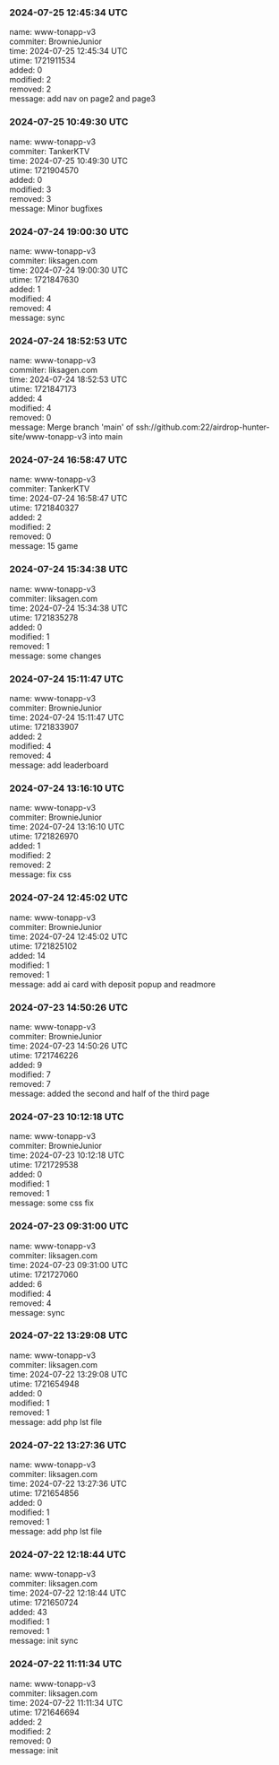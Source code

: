 ### 2024-07-25 12:45:34 UTC
name: www-tonapp-v3  
commiter: BrownieJunior  
time: 2024-07-25 12:45:34 UTC  
utime: 1721911534  
added: 0  
modified: 2  
removed: 2  
message: add nav on page2 and page3

### 2024-07-25 10:49:30 UTC
name: www-tonapp-v3  
commiter: TankerKTV  
time: 2024-07-25 10:49:30 UTC  
utime: 1721904570  
added: 0  
modified: 3  
removed: 3  
message: Minor bugfixes

### 2024-07-24 19:00:30 UTC
name: www-tonapp-v3  
commiter: liksagen.com  
time: 2024-07-24 19:00:30 UTC  
utime: 1721847630  
added: 1  
modified: 4  
removed: 4  
message: sync

### 2024-07-24 18:52:53 UTC
name: www-tonapp-v3  
commiter: liksagen.com  
time: 2024-07-24 18:52:53 UTC  
utime: 1721847173  
added: 4  
modified: 4  
removed: 0  
message: Merge branch 'main' of ssh://github.com:22/airdrop-hunter-site/www-tonapp-v3 into main

### 2024-07-24 16:58:47 UTC
name: www-tonapp-v3  
commiter: TankerKTV  
time: 2024-07-24 16:58:47 UTC  
utime: 1721840327  
added: 2  
modified: 2  
removed: 0  
message: 15 game

### 2024-07-24 15:34:38 UTC
name: www-tonapp-v3  
commiter: liksagen.com  
time: 2024-07-24 15:34:38 UTC  
utime: 1721835278  
added: 0  
modified: 1  
removed: 1  
message: some changes

### 2024-07-24 15:11:47 UTC
name: www-tonapp-v3  
commiter: BrownieJunior  
time: 2024-07-24 15:11:47 UTC  
utime: 1721833907  
added: 2  
modified: 4  
removed: 4  
message: add leaderboard

### 2024-07-24 13:16:10 UTC
name: www-tonapp-v3  
commiter: BrownieJunior  
time: 2024-07-24 13:16:10 UTC  
utime: 1721826970  
added: 1  
modified: 2  
removed: 2  
message: fix css

### 2024-07-24 12:45:02 UTC
name: www-tonapp-v3  
commiter: BrownieJunior  
time: 2024-07-24 12:45:02 UTC  
utime: 1721825102  
added: 14  
modified: 1  
removed: 1  
message: add ai card with deposit popup and readmore

### 2024-07-23 14:50:26 UTC
name: www-tonapp-v3  
commiter: BrownieJunior  
time: 2024-07-23 14:50:26 UTC  
utime: 1721746226  
added: 9  
modified: 7  
removed: 7  
message: added the second and half of the third page

### 2024-07-23 10:12:18 UTC
name: www-tonapp-v3  
commiter: BrownieJunior  
time: 2024-07-23 10:12:18 UTC  
utime: 1721729538  
added: 0  
modified: 1  
removed: 1  
message: some css fix

### 2024-07-23 09:31:00 UTC
name: www-tonapp-v3  
commiter: liksagen.com  
time: 2024-07-23 09:31:00 UTC  
utime: 1721727060  
added: 6  
modified: 4  
removed: 4  
message: sync

### 2024-07-22 13:29:08 UTC
name: www-tonapp-v3  
commiter: liksagen.com  
time: 2024-07-22 13:29:08 UTC  
utime: 1721654948  
added: 0  
modified: 1  
removed: 1  
message: add php lst file

### 2024-07-22 13:27:36 UTC
name: www-tonapp-v3  
commiter: liksagen.com  
time: 2024-07-22 13:27:36 UTC  
utime: 1721654856  
added: 0  
modified: 1  
removed: 1  
message: add php lst file

### 2024-07-22 12:18:44 UTC
name: www-tonapp-v3  
commiter: liksagen.com  
time: 2024-07-22 12:18:44 UTC  
utime: 1721650724  
added: 43  
modified: 1  
removed: 1  
message: init sync

### 2024-07-22 11:11:34 UTC
name: www-tonapp-v3  
commiter: liksagen.com  
time: 2024-07-22 11:11:34 UTC  
utime: 1721646694  
added: 2  
modified: 2  
removed: 0  
message: init

